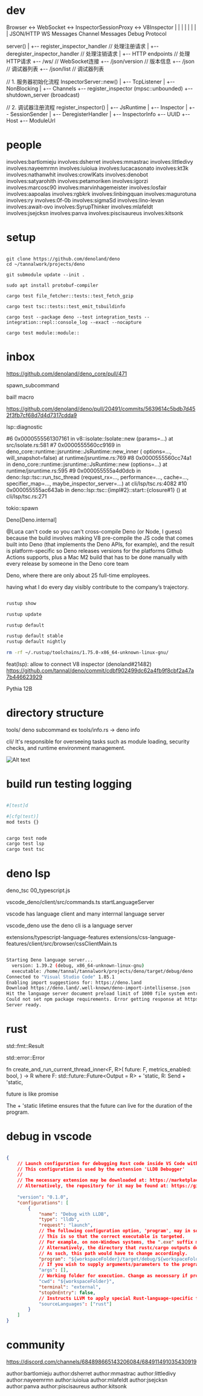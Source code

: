 


# dev


Browser <-> WebSocket <-> InspectorSessionProxy <-> V8Inspector
   |           |              |                         |
   |           |              |                         |
JSON/HTTP   WS Messages   Channel Messages         Debug Protocol


server()
    |
    +-- register_inspector_handler    // 处理注册请求
    |
    +-- deregister_inspector_handler  // 处理注销请求
    |
    +-- HTTP endpoints               // 处理HTTP请求
        +-- /ws/                    // WebSocket连接
        +-- /json/version           // 版本信息
        +-- /json                   // 调试器列表
        +-- /json/list              // 调试器列表


// 1. 服务器初始化流程
InspectorServer::new()
    |
    +-- TcpListener
    |   +-- NonBlocking
    |
    +-- Channels
        +-- register_inspector (mpsc::unbounded)
        +-- shutdown_server (broadcast)

// 2. 调试器注册流程
register_inspector()
    |
    +-- JsRuntime
    |   +-- Inspector
    |       +-- SessionSender
    |       +-- DeregisterHandler
    |
    +-- InspectorInfo
        +-- UUID
        +-- Host
        +-- ModuleUrl




# people

involves:bartlomieju
involves:dsherret
involves:mmastrac
involves:littledivy
involves:nayeemrmn
involves:iuioiua
involves:lucacasonato
involves:kt3k
involves:nathanwhit
involves:crowlKats
involves:denobot
involves:satyarohith
involves:petamoriken
involves:igorzi
involves:marcosc90
involves:marvinhagemeister
involves:losfair
involves:aapoalas
involves:rgbkrk
involves:linbingquan
involves:magurotuna
involves:ry
involves:0f-0b
involves:sigmaSd
involves:lino-levan
involves:await-ovo
involves:SyrupThinker
involves:mlafeldt
involves:jsejcksn
involves:panva
involves:piscisaureus
involves:kitsonk


# setup

```

git clone https://github.com/denoland/deno
cd ~/tannalwork/projects/deno

git submodule update --init .

sudo apt install protobuf-compiler

cargo test file_fetcher::tests::test_fetch_gzip

cargo test tsc::tests::test_emit_tsbuildinfo

cargo test --package deno --test integration_tests -- integration::repl::console_log --exact --nocapture

cargo test module::module::

```

# inbox

https://github.com/denoland/deno_core/pull/471

spawn_subcommand

bail! macro

https://github.com/denoland/deno/pull/20491/commits/5639614c5bdb7d452f3fb7cf68d7d4d7317cdda9

lsp::diagnostic

#6  0x0000555561307161 in v8::isolate::Isolate::new (params=...) at src/isolate.rs:581
#7  0x0000555560cc9169 in deno_core::runtime::jsruntime::JsRuntime::new_inner (
    options=..., will_snapshot=false) at runtime/jsruntime.rs:769
#8  0x0000555560cc74a1 in deno_core::runtime::jsruntime::JsRuntime::new (options=...)
    at runtime/jsruntime.rs:595
#9  0x000055555a4d0dcb in deno::lsp::tsc::run_tsc_thread (request_rx=..., performance=..., 
    cache=..., specifier_map=..., maybe_inspector_server=...) at cli/lsp/tsc.rs:4082
#10 0x000055555ac643ab in deno::lsp::tsc::{impl#2}::start::{closure#1} ()
    at cli/lsp/tsc.rs:271

tokio::spawn

Deno[Deno.internal]

@Luca can't code so you can't cross-compile Deno (or Node, I guess) because the build involves making V8 pre-compile the JS code that comes built into Deno (that implements the Deno APIs, for example), and the result is platform-specific
so Deno releases versions for the platforms Github Actions supports, plus a Mac M2 build that has to be done manually with every release by someone in the Deno core team

Deno, where there are only about 25 full-time employees.

having what I do every day visibly contribute to the company’s trajectory.


```bash

rustup show

rustup update

rustup default

rustup default stable
rustup default nightly

rm -rf ~/.rustup/toolchains/1.75.0-x86_64-unknown-linux-gnu/

```


feat(lsp): allow to connect V8 inspector (denoland#21482)
https://github.com/tannal/deno/commit/cdbf902499dc62a4fb9f8cbf2a47a7b446623929

Pythia 12B

# directory structure

tools/ deno subcommand ex tools/info.rs -> deno info

cli/ It's responsible for overseeing tasks such as module loading, security checks, and runtime environment management.

![Alt text](./image-3.png)

# build run testing logging

```bash

#[test]d

#[cfg(test)]
mod tests {}


cargo test node
cargo test lsp
cargo test tsc

```
# deno lsp

deno_tsc 00_typescript.js

vscode_deno/client/src/commands.ts startLanguageServer

vscode has language client and many interrnal language server

vscode_deno use the deno cli is a language server


extensions/typescript-language-features
extensions/css-language-features/client/src/browser/cssClientMain.ts



```bash

Starting Deno language server...
  version: 1.39.2 (debug, x86_64-unknown-linux-gnu)
  executable: /home/tannal/tannalwork/projects/deno/target/debug/deno
Connected to "Visual Studio Code" 1.85.1
Enabling import suggestions for: https://deno.land
Download https://deno.land/.well-known/deno-import-intellisense.json
Hit the language server document preload limit of 1000 file system entries. You may want to use the "deno.enablePaths" configuration setting to only have Deno partially enable a workspace or increase the limit via "deno.documentPreloadLimit". In cases where Deno ends up using too much memory, you may want to lower the limit.
Could not set npm package requirements. Error getting response at https://registry.npmjs.org/@types/node for package "@types/node": An npm specifier not found in cache: "@types/node", --cached-only is specified.
Server ready.

```



# rust

std::fmt::Result

std::error::Error

fn create_and_run_current_thread_inner<F, R>(
  future: F,
  metrics_enabled: bool,
) -> R
where
  F: std::future::Future<Output = R> + 'static,
  R: Send + 'static,

future is like promise

The + 'static lifetime ensures that the future can live for the duration of the program.


# debug in vscode


```json

{
    // Launch configuration for debugging Rust code inside VS Code with LLDB
    // This configuration is used by the extension 'LLDB Debugger'
    // 
    // The necessary extension may be downloaded at: https://marketplace.visualstudio.com/items?itemName=vadimcn.vscode-lldb
    // Alternatively, the repository for it may be found at: https://github.com/vadimcn/vscode-lldb.git
    
    "version": "0.1.0",
    "configurations": [
        {
            "name": "Debug with LLDB",
            "type": "lldb",
            "request": "launch",
            // The following configuration option, 'program', may in some cases need to be modified. 
            // This is so that the correct executable is targeted.
            // For example, on non-Windows systems, the ".exe" suffix must be removed. 
            // Alternatively, the directory that rustc/cargo outputs debug builds may change in future
            // As such, this path would have to change accordingly.
            "program": "${workspaceFolder}/target/debug/${workspaceFolderBasename}.exe",
            // If you wish to supply arguments/parameters to the program, supply them below:
            "args": [],
            // Working folder for execution. Change as necessary if program requires a different value:
            "cwd": "${workspaceFolder}",
            "terminal": "external",
            "stopOnEntry": false,
            // Instructs LLVM to apply special Rust-language-specific functionality to its analysis:
            "sourceLanguages": ["rust"]
        }
    ]
}

```



# community

https://discord.com/channels/684898665143206084/684911491035430919





author:bartlomieju
author:dsherret
author:mmastrac
author:littledivy
author:nayeemrmn
author:iuioiua
author:mlafeldt
author:jsejcksn
author:panva
author:piscisaureus
author:kitsonk

